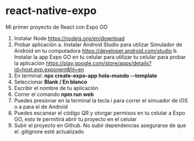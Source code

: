 # react-native-expo
Mi primer proyecto de React con Expo GO


1. Instalar Node https://nodejs.org/en/download 
2. Probar aplicación
   a. Instalar Android Studio para utilizar Simulador de Android en tu computadora https://developer.android.com/studio
   b. Instalar la app Expo GO en tu celular para utilizar tu celular para probar la aplicación https://play.google.com/store/apps/details?id=host.exp.exponent&hl=en 
4. En terminal: **npx create-expo-app hola-mundo --template**
7. Seleccionar **Blank / En blanco**
8. Escribir el nombre de tu aplicación
9. Correr el comando **npm run web**
10. Puedes presionar en la terminal la tecla i para correr el simuador de iOS o a para el de Android
11. Puedes escanear el código QR y otorgar permisos en tu celular a Expo GO, esto te permitirá abrir tu proyecto en el celular
12. Subir el proyecto en Github. No subir dependencias asegurarse de que el .gitignore esté actualizado
